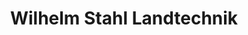 ---
title: "Wilhelm Stahl Landtechnik"
url: /rot-am-see/wilhelm-stahl-landtechnik/
shop: Landwirtschaftlich
---